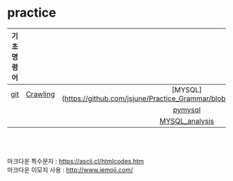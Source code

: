 # practice


|기초명령어|||
|:---:|:---:|:---:|
|[git](https://github.com/jsjune/basic/blob/master/git.md)|[Crawling](https://github.com/jsjune/Practice_Grammar/blob/master/Crawling.ipynb)|[MYSQL](https://github.com/jsjune/Practice_Grammar/blob/master/MYSQL_query.md|
|||[pymysql](https://github.com/jsjune/Practice_Grammar/blob/master/pymysql.ipynb)|
|||[MYSQL_analysis](https://github.com/jsjune/Practice_Grammar/blob/master/MYSQL_analysis.ipynb)|






<br><br><br>
마크다운 특수문자 : https://ascii.cl/htmlcodes.htm
<br>
마크다운 이모지 사용 : http://www.iemoji.com/
